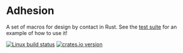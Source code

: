 # Adhesion

A set of macros for design by contact in Rust. See the [test suite](/tests/lib.rs) for an example of how to use it!

[![Linux build status](https://travis-ci.org/ErichDonGubler/adhesion-rs.svg)](https://travis-ci.org/ErichDonGubler/adhesion-rs)
[![crates.io version](https://img.shields.io/crates/v/adhesion.svg)](https://crates.io/crates/adhesion)

